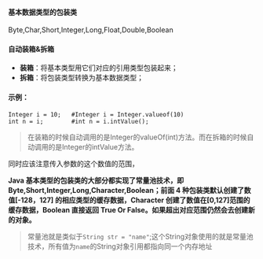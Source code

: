 #### 基本数据类型的包装类

Byte,Char,Short,Integer,Long,Float,Double,Boolean

#### 自动装箱&拆箱

- **装箱**：将基本类型用它们对应的引用类型包装起来；
- **拆箱**：将包装类型转换为基本数据类型；

#### 示例：

```
Integer i = 10;   #Integer i = Integer.valueof(10)
int n = i;        #int n = i.intValue();
```

> 在装箱的时候自动调用的是Integer的valueOf(int)方法。而在拆箱的时候自动调用的是Integer的intValue方法。

同时应该注意传入参数的这个数值的范围，

**Java 基本类型的包装类的大部分都实现了常量池技术，即 Byte,Short,Integer,Long,Character,Boolean；前面 4 种包装类默认创建了数值[-128，127] 的相应类型的缓存数据，Character 创建了数值在[0,127]范围的缓存数据，Boolean 直接返回 True Or False。如果超出对应范围仍然会去创建新的对象。**

> 常量池就是类似于`String str = "name"`;这个String对象使用的就是常量池技术，所有值为`name`的String对象引用都指向同一个内存地址

